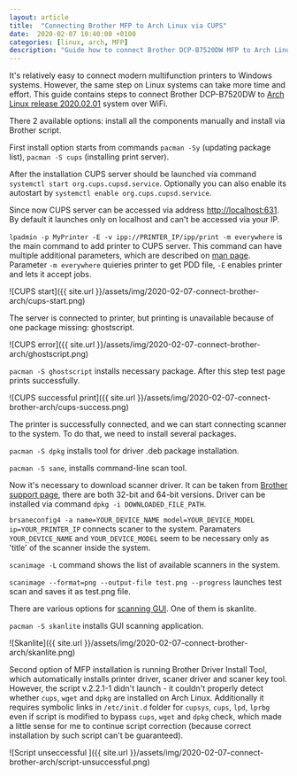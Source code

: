 ```yaml
---
layout: article
title:  "Connecting Brother MFP to Arch Linux via CUPS"
date:  2020-02-07 10:40:00 +0100
categories: [linux, arch, MFP]
description: "Guide how to connect Brother DCP-B7520DW MFP to Arch Linux"
---
```

It's relatively easy to connect modern multifunction printers to Windows systems. However, the same step on Linux systems can take more time and effort. This guide contains steps to connect Brother DCP-B7520DW to <a target="_blank" href="https://www.archlinux.org/">Arch Linux release 2020.02.01</a> system over WiFi.

There 2 available options: install all the components manually and install via Brother script. 

First install option starts from commands  `pacman -Sy` (updating package list), `pacman -S cups` (installing print server).

After the installation CUPS server should be launched via command `systemctl start org.cups.cupsd.service`. Optionally you can also enable its autostart by `systemctl enable org.cups.cupsd.service`.

Since now CUPS server can be accessed via address <a target="_blank" href="http://localhost:631">http://localhost:631</a>. By default it launches only on localhost and can't be accessed via your IP.

`lpadmin -p MyPrinter -E -v ipp://PRINTER_IP/ipp/print -m everywhere` is the main command to add printer to CUPS server. This command can have multiple additional parameters, which are described on <a target="_blank" href="https://www.cups.org/doc/man-lpadmin.html">man page</a>. Parameter `-m everywhere`  quieries printer to get PDD file, `-E` enables printer and lets it accept jobs. 

![CUPS start]({{ site.url }}/assets/img/2020-02-07-connect-brother-arch/cups-start.png)

The server is connected to printer, but printing is unavailable because of one package missing: ghostscript.

![CUPS error]({{ site.url }}/assets/img/2020-02-07-connect-brother-arch/ghostscript.png)

`pacman -S ghostscript` installs necessary package. After this step test page prints successfully.

![CUPS successful print]({{ site.url }}/assets/img/2020-02-07-connect-brother-arch/cups-success.png)

The printer is successfully connected, and we can start connecting scanner to the system. To do that, we need to install several packages.

`pacman -S dpkg` installs tool for driver .deb package installation.

`pacman -S sane`, installs command-line scan tool.

Now it's necessary to download scanner driver. It can be taken from <a target="_blank" href="https://support.brother.com/g/b/downloadlist.aspx?c=eu_ot&lang=en&prod=dcpb7520dw_eu&os=128">Brother support page</a>, there are both 32-bit and 64-bit versions. 
Driver can be installed via command `dpkg -i DOWNLOADED_FILE_PATH`.

`brsaneconfig4 -a name=YOUR_DEVICE_NAME model=YOUR_DEVICE_MODEL ip=YOUR_PRINTER_IP` connects scaner to the system. Paramaters `YOUR_DEVICE_NAME` and `YOUR_DEVICE_MODEL` seem to be necessary only as 'title' of the scanner inside the system.

`scanimage -L` command shows the list of available scanners in the system.

`scanimage --format=png --output-file test.png --progress` launches test scan and saves it as test.png file.

There are various options for <a target="_blank" href="https://wiki.archlinux.org/index.php/SANE#Install_a_frontend">scanning GUI</a>. One of them is skanlite.

`pacman -S skanlite` installs GUI scanning application.

![Skanlite]({{ site.url }}/assets/img/2020-02-07-connect-brother-arch/skanlite.png)

Second option of MFP installation is running Brother Driver Install Tool, which automatically installs printer driver, scaner driver and scaner key tool. However, the script v.2.2.1-1 didn't launch - it couldn't properly detect whether `cups`, `wget` and `dpkg` are installed on Arch Linux. Additionally it requires symbolic links in `/etc/init.d` folder for `cupsys`, `cups`, `lpd`, `lprbg` even if script is modified to bypass `cups`, `wget` and `dpkg` check, which made a little sense for me to continue script correction (because correct installation by such script can't be guaranteed). 

![Script unseccessful ]({{ site.url }}/assets/img/2020-02-07-connect-brother-arch/script-unsuccessful.png)
